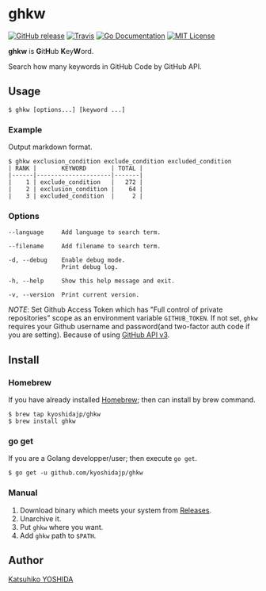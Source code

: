 # ghkw

[![GitHub release](https://img.shields.io/github/release/kyoshidajp/ghkw.svg?style=flat-square)][release]
[![Travis](https://travis-ci.org/kyoshidajp/ghkw.svg?branch=master)](https://travis-ci.org/kyoshidajp/ghkw)
[![Go Documentation](http://img.shields.io/badge/go-documentation-blue.svg?style=flat-square)][godocs]
[![MIT License](http://img.shields.io/badge/license-MIT-blue.svg?style=flat-square)][license]

[release]: https://github.com/kyoshidajp/ghkw/releases
[license]: https://github.com/kyoshidajp/ghkw/blob/master/LICENSE
[godocs]: http://godoc.org/github.com/kyoshidajp/ghkw

**ghkw** is **G**it**H**ub **K**ey**W**ord.

Search how many keywords in GitHub Code by GitHub API.

## Usage

```
$ ghkw [options...] [keyword ...]
```

### Example

Output markdown format.

```
$ ghkw exclusion_condition exclude_condition excluded_condition
| RANK |       KEYWORD       | TOTAL |
|------|---------------------|-------|
|    1 | exclude_condition   |   272 |
|    2 | exclusion_condition |    64 |
|    3 | excluded_condition  |     2 |
```

### Options

```
--language     Add language to search term.

--filename     Add filename to search term.

-d, --debug    Enable debug mode.
               Print debug log.

-h, --help     Show this help message and exit.

-v, --version  Print current version.
```

*NOTE*: Set Github Access Token which has "Full control of private repositories" scope as an environment variable `GITHUB_TOKEN`. If not set, `ghkw` requires your Github username and password(and two-factor auth code if you are setting). Because of using [GitHub API v3](https://developer.github.com/v3/).

## Install

### Homebrew

If you have already installed [Homebrew](http://brew.sh/); then can install by brew command.

```
$ brew tap kyoshidajp/ghkw
$ brew install ghkw
```

### go get

If you are a Golang developper/user; then execute `go get`.

```
$ go get -u github.com/kyoshidajp/ghkw
```

### Manual

1. Download binary which meets your system from [Releases](release).
1. Unarchive it.
1. Put `ghkw` where you want.
1. Add `ghkw` path to `$PATH`.

## Author

[Katsuhiko YOSHIDA](https://github.com/kyoshidajp)
